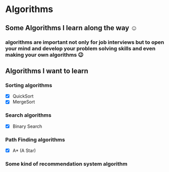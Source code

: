 # Algorithms

## Some Algorithms I learn along the way :relaxed:

### algorithms are important not only for job interviews but to open your mind and develop your problem solving skills and even making your own algorithms :wink:

## Algorithms I want to learn

### Sorting algorithms

- [X] QuickSort
- [X] MergeSort

### Search algorithms

- [X] Binary Search

### Path Finding algorithms

- [X] A* (A Star)

### Some kind of recommendation system algorithm
